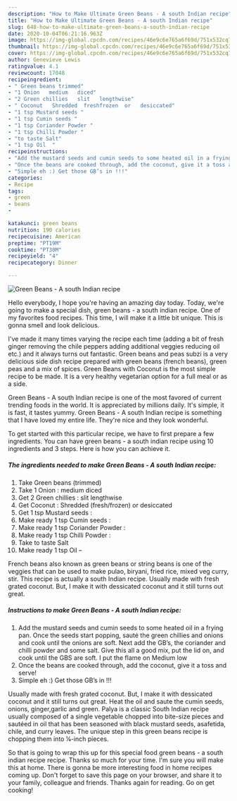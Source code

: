 ```yaml
---
description: "How to Make Ultimate Green Beans - A south Indian recipe"
title: "How to Make Ultimate Green Beans - A south Indian recipe"
slug: 648-how-to-make-ultimate-green-beans-a-south-indian-recipe
date: 2020-10-04T06:21:16.963Z
image: https://img-global.cpcdn.com/recipes/46e9c6e765a6f69d/751x532cq70/green-beans-a-south-indian-recipe-recipe-main-photo.jpg
thumbnail: https://img-global.cpcdn.com/recipes/46e9c6e765a6f69d/751x532cq70/green-beans-a-south-indian-recipe-recipe-main-photo.jpg
cover: https://img-global.cpcdn.com/recipes/46e9c6e765a6f69d/751x532cq70/green-beans-a-south-indian-recipe-recipe-main-photo.jpg
author: Genevieve Lewis
ratingvalue: 4.1
reviewcount: 17048
recipeingredient:
- " Green beans trimmed"
- "1 Onion   medium   diced"
- "2 Green chillies   slit   lengthwise"
- " Coconut   Shredded  freshfrozen  or   desiccated"
- "1 tsp Mustard seeds "
- "1 tsp Cumin seeds "
- "1 tsp Coriander Powder "
- "1 tsp Chilli Powder "
- "to taste Salt"
- "1 tsp Oil  "
recipeinstructions:
- "Add the mustard seeds and cumin seeds to some heated oil in a frying pan. Once the seeds start popping, sauté the green chillies and onions and cook until the onions are soft. Next add the GB’s, the coriander and chilli powder and some salt. Give this all a good mix, put the lid on, and cook until the GBS are soft. I put the flame on Medium low"
- "Once the beans are cooked through, add the coconut, give it a toss and serve!"
- "Simple eh :) Get those GB’s in !!!"
categories:
- Recipe
tags:
- green
- beans
- 

katakunci: green beans  
nutrition: 190 calories
recipecuisine: American
preptime: "PT19M"
cooktime: "PT30M"
recipeyield: "4"
recipecategory: Dinner

---
```



![Green Beans - A south Indian recipe](https://img-global.cpcdn.com/recipes/46e9c6e765a6f69d/751x532cq70/green-beans-a-south-indian-recipe-recipe-main-photo.jpg)

Hello everybody, I hope you're having an amazing day today. Today, we're going to make a special dish, green beans - a south indian recipe. One of my favorites food recipes. This time, I will make it a little bit unique. This is gonna smell and look delicious.

I&#39;ve made it many times varying the recipe each time (adding a bit of fresh ginger removing the chile peppers adding additional veggies reducing oil etc.) and it always turns out fantastic. Green beans and peas subzi is a very delicious side dish recipe prepared with green beans (french beans), green peas and a mix of spices. Green Beans with Coconut is the most simple recipe to be made. It is a very healthy vegetarian option for a full meal or as a side.

Green Beans - A south Indian recipe is one of the most favored of current trending foods in the world. It is appreciated by millions daily. It's simple, it is fast, it tastes yummy. Green Beans - A south Indian recipe is something that I have loved my entire life. They're nice and they look wonderful.


To get started with this particular recipe, we have to first prepare a few ingredients. You can have green beans - a south indian recipe using 10 ingredients and 3 steps. Here is how you can achieve it.

<!--inarticleads1-->

##### The ingredients needed to make Green Beans - A south Indian recipe:

1. Take  Green beans (trimmed)
1. Take 1 Onion :  medium   diced
1. Get 2 Green chillies :  slit   lengthwise
1. Get  Coconut :  Shredded  (fresh/frozen)  or   desiccated
1. Get 1 tsp Mustard seeds :
1. Make ready 1 tsp Cumin seeds :
1. Make ready 1 tsp Coriander Powder :
1. Make ready 1 tsp Chilli Powder :
1. Take to taste Salt
1. Make ready 1 tsp Oil  –


French beans also known as green beans or string beans is one of the veggies that can be used to make pulao, biryani, fried rice, mixed veg curry, stir. This recipe is actually a south Indian recipe. Usually made with fresh grated coconut. But, I make it with dessicated coconut and it still turns out great. 

<!--inarticleads2-->

##### Instructions to make Green Beans - A south Indian recipe:

1. Add the mustard seeds and cumin seeds to some heated oil in a frying pan. Once the seeds start popping, sauté the green chillies and onions and cook until the onions are soft. Next add the GB’s, the coriander and chilli powder and some salt. Give this all a good mix, put the lid on, and cook until the GBS are soft. I put the flame on Medium low
1. Once the beans are cooked through, add the coconut, give it a toss and serve!
1. Simple eh :) Get those GB’s in !!!


Usually made with fresh grated coconut. But, I make it with dessicated coconut and it still turns out great. Heat the oil and saute the cumin seeds, onions, ginger,garlic and green. Palya is a classic South Indian recipe usually composed of a single vegetable chopped into bite-size pieces and sautéed in oil that has been seasoned with black mustard seeds, asafetida, chile, and curry leaves. The unique step in this green beans recipe is chopping them into ¼-inch pieces. 

So that is going to wrap this up for this special food green beans - a south indian recipe recipe. Thanks so much for your time. I'm sure you will make this at home. There is gonna be more interesting food in home recipes coming up. Don't forget to save this page on your browser, and share it to your family, colleague and friends. Thanks again for reading. Go on get cooking!
